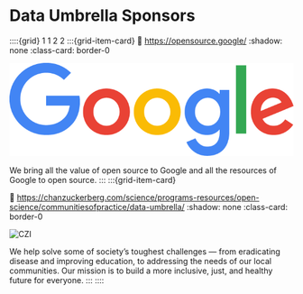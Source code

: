 # Data Umbrella Sponsors
::::{grid} 1 1 2 2
:::{grid-item-card}
:link: https://opensource.google/
:shadow: none
:class-card: border-0

![Google](../../_static/sponsors/google_color.png)

We bring all the value of open source to Google and all the resources of Google to open source.
:::
:::{grid-item-card}
<!-- :link: https://www.pymc-labs.io/
:shadow: none
:class-card: border-0

![PyMC Labs](../../_static/sponsors/4-pymc-labs-transp-black.png)

The Bayesian Consultancy. We bring Bayesian methods into wide practice. 
:::
:::{grid-item-card} -->
:link: https://chanzuckerberg.com/science/programs-resources/open-science/communitiesofpractice/data-umbrella/
:shadow: none
:class-card: border-0

![CZI](../_static/sponsors/czi-logo.jpg)

We help solve some of society’s toughest challenges — from eradicating disease and improving education, to addressing the needs of our local communities. Our mission is to build a more inclusive, just, and healthy future for everyone.
:::
::::

